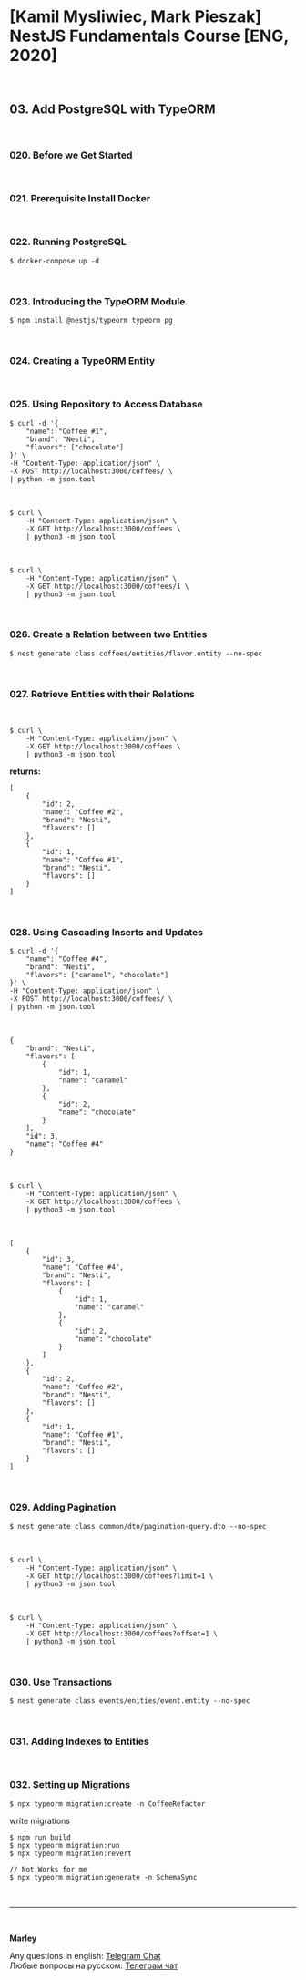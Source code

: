# [Kamil Mysliwiec, Mark Pieszak] NestJS Fundamentals Course [ENG, 2020]

<br/>

## 03. Add PostgreSQL with TypeORM

<br/>

### 020. Before we Get Started

<br/>

### 021. Prerequisite Install Docker

<br/>

### 022. Running PostgreSQL

    $ docker-compose up -d

<br/>

### 023. Introducing the TypeORM Module

    $ npm install @nestjs/typeorm typeorm pg

<br/>

### 024. Creating a TypeORM Entity

<br/>

### 025. Using Repository to Access Database

```
$ curl -d '{
    "name": "Coffee #1",
    "brand": "Nesti",
    "flavors": ["chocolate"]
}' \
-H "Content-Type: application/json" \
-X POST http://localhost:3000/coffees/ \
| python -m json.tool
```

<br/>

```
$ curl \
    -H "Content-Type: application/json" \
    -X GET http://localhost:3000/coffees \
    | python3 -m json.tool
```

<br/>

```
$ curl \
    -H "Content-Type: application/json" \
    -X GET http://localhost:3000/coffees/1 \
    | python3 -m json.tool
```

<br/>

### 026. Create a Relation between two Entities

    $ nest generate class coffees/entities/flavor.entity --no-spec

<br/>

### 027. Retrieve Entities with their Relations

<br/>

```
$ curl \
    -H "Content-Type: application/json" \
    -X GET http://localhost:3000/coffees \
    | python3 -m json.tool
```

**returns:**

```
[
    {
        "id": 2,
        "name": "Coffee #2",
        "brand": "Nesti",
        "flavors": []
    },
    {
        "id": 1,
        "name": "Coffee #1",
        "brand": "Nesti",
        "flavors": []
    }
]

```

<br/>

### 028. Using Cascading Inserts and Updates

```
$ curl -d '{
    "name": "Coffee #4",
    "brand": "Nesti",
    "flavors": ["caramel", "chocolate"]
}' \
-H "Content-Type: application/json" \
-X POST http://localhost:3000/coffees/ \
| python -m json.tool
```

<br/>

```
{
    "brand": "Nesti",
    "flavors": [
        {
            "id": 1,
            "name": "caramel"
        },
        {
            "id": 2,
            "name": "chocolate"
        }
    ],
    "id": 3,
    "name": "Coffee #4"
}
```

<br/>

```
$ curl \
    -H "Content-Type: application/json" \
    -X GET http://localhost:3000/coffees \
    | python3 -m json.tool
```

<br/>

```
[
    {
        "id": 3,
        "name": "Coffee #4",
        "brand": "Nesti",
        "flavors": [
            {
                "id": 1,
                "name": "caramel"
            },
            {
                "id": 2,
                "name": "chocolate"
            }
        ]
    },
    {
        "id": 2,
        "name": "Coffee #2",
        "brand": "Nesti",
        "flavors": []
    },
    {
        "id": 1,
        "name": "Coffee #1",
        "brand": "Nesti",
        "flavors": []
    }
]

```

<br/>

### 029. Adding Pagination

    $ nest generate class common/dto/pagination-query.dto --no-spec

<br/>

```
$ curl \
    -H "Content-Type: application/json" \
    -X GET http://localhost:3000/coffees?limit=1 \
    | python3 -m json.tool
```

<br/>

```
$ curl \
    -H "Content-Type: application/json" \
    -X GET http://localhost:3000/coffees?offset=1 \
    | python3 -m json.tool
```

<br/>

### 030. Use Transactions

    $ nest generate class events/enities/event.entity --no-spec

<br/>

### 031. Adding Indexes to Entities

<br/>

### 032. Setting up Migrations

    $ npx typeorm migration:create -n CoffeeRefactor

write migrations

    $ npm run build
    $ npx typeorm migration:run
    $ npx typeorm migration:revert

    // Not Works for me
    $ npx typeorm migration:generate -n SchemaSync

<br/>

---

<br/>

**Marley**

Any questions in english: <a href="https://jsdev.org/chat/">Telegram Chat</a>  
Любые вопросы на русском: <a href="https://jsdev.ru/chat/">Телеграм чат</a>

